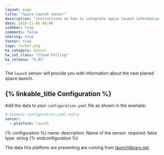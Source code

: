 ```yaml
---
layout: page
title: "Space Launch sensor"
description: "Instructions on how to integrate space launch information within Home Assistant."
date: 2018-11-06 00:00
sidebar: true
comments: false
sharing: true
footer: true
logo: rocket.png
ha_category: Sensor
ha_iot_class: "Cloud Polling"
ha_release: "0.83"
---
```


The `launch` sensor will provide you with information about the next planed space launch.

## {% linkable_title Configuration %}

Add the data to your `configuration.yaml` file as shown in the example:

```yaml
# Example configuration.yaml entry
sensor:
  - platform: launch
```

{% configuration %}
name:
  description: Name of the sensor.
  required: false
  type: string
{% endconfiguration %}

The data this platform are presenting are coming from [launchlibrary.net][launchlibrary].

[launchlibrary]: http://launchlibrary.net/
